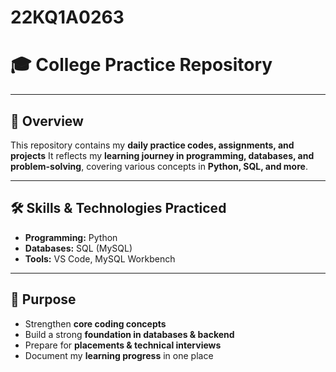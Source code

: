 # 22KQ1A0263
# 🎓 College Practice Repository 
---

## 📌 Overview  
This repository contains my **daily practice codes, assignments, and projects** 
It reflects my **learning journey in programming, databases, and problem-solving**, covering various concepts in **Python, SQL, and more**.  

---
## 🛠️ Skills & Technologies Practiced  
- **Programming:** Python  
- **Databases:** SQL (MySQL)
- **Tools:** VS Code, MySQL Workbench

---
## 🎯 Purpose  
- Strengthen **core coding concepts**  
- Build a strong **foundation in databases & backend**  
- Prepare for **placements & technical interviews**  
- Document my **learning progress** in one place
